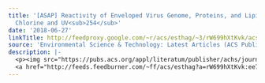 ```yaml
---
title: '[ASAP] Reactivity of Enveloped Virus Genome, Proteins, and Lipids with Free
  Chlorine and UV<sub>254</sub>'
date: '2018-06-27'
linkTitle: http://feedproxy.google.com/~r/acs/esthag/~3/rW699hXtKvk/acs.est.8b00824
source: 'Environmental Science & Technology: Latest Articles (ACS Publications)'
description: |-
  <p><img src="https://pubs.acs.org/appl/literatum/publisher/achs/journals/content/esthag/0/esthag.ahead-of-print/acs.est.8b00824/20180627/images/medium/es-2018-00824b_0006.gif" alt="TOC Graphic"/></p><div><cite>Environmental Science & Technology</cite></div><div>DOI: 10.1021/acs.est.8b00824</div><div class="feedflare">
  <a href="http://feeds.feedburner.com/~ff/acs/esthag?a=rW699hXtKvk:ee7R43InXlI:yIl2AUoC8zA"><img src="http://feeds.feedburner.com/~ff/acs/esthag?d=yIl2AUoC8zA" border="0"></img></a>
---
```

